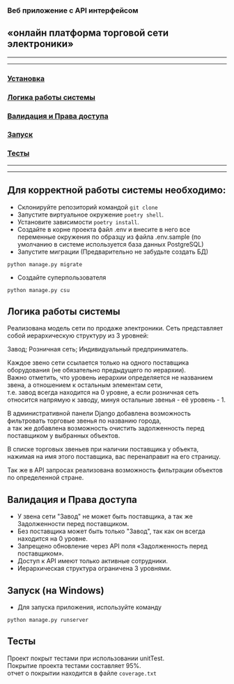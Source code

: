 ### Веб приложение с API интерфейсом
## «онлайн платформа торговой сети электроники»

---

---

### [Установка](#title1)
### [Логика работы системы](#title2)
### [Валидация и Права доступа](#title3)
### [Запуск](#title4)
### [Тесты](#title5)

---

---

## <a id="title1">Для корректной работы системы необходимо:</a>

- Склонируйте репозиторий командой 
`git clone`
- Запустите виртуальное окружение `poetry shell`.
- Установите зависимости `poetry install`.
- Создайте в корне проекта файл .env и внесите в него все переменные окружения по образцу из файла .env.sample (по умолчанию в
  системе
  используется база данных PostgreSQL)
- Запустите миграции (Предварительно не забудьте создать БД)
```shell
python manage.py migrate
```
- Создайте суперпользователя  
```shell
python manage.py csu
```

<a id="title2">Логика работы системы</a>
---
Реализована модель сети по продаже электроники.
Сеть представляет собой иерархическую структуру из 3 уровней:

Завод;
Розничная сеть;
Индивидуальный предприниматель.

Каждое звено сети ссылается только на одного поставщика оборудования (не обязательно предыдущего по иерархии).  
Важно отметить, что уровень иерархии определяется не названием звена, 
а отношением к остальным элементам сети,  
т.е. завод всегда находится на 0 уровне, 
а если розничная сеть относится напрямую к заводу, минуя остальные звенья - её уровень - 1.

В административной панели Django добавлена возможность фильтровать торговые звенья по названию города,  
а так же добавлена возможность очистить задолженность перед поставщиком у выбранных объектов.

В списке торговых звеньев при наличии поставщика у объекта, нажимая на имя этого поставщика, вас перенаправит на его страницу.

Так же в API запросах реализована возможность фильтрации объектов по определенной стране.


<a id="title3">Валидация и Права доступа</a>
---

- У звена сети "Завод" не может быть поставщика, а так же Задолженности перед поставщиком.
- Без поставщика может быть только "Завод", так как он всегда находится на 0 уровне.
- Запрещено обновление через API поля «Задолженность перед поставщиком».
- Доступ к API имеют только активные сотрудники.
- Иерархическая структура ограничена 3 уровнями.

<a id="title4">Запуск (на Windows)</a>
---

- Для запуска приложения, используйте команду 
```shell
python manage.py runserver
```

<a id="title5">Тесты</a>
---

Проект покрыт тестами при использовании unitTest.  
Покрытие проекта тестами составляет 95%.  
отчет о покрытии находится в файле ```coverage.txt```
